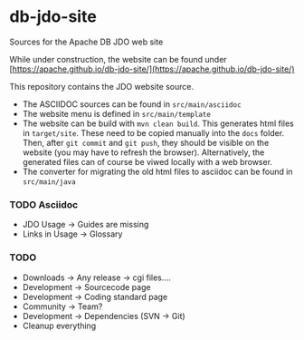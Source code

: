# db-jdo-site
Sources for the Apache DB JDO web site

While under construction, the website can be found under [https://apache.github.io/db-jdo-site/](https://apache.github.io/db-jdo-site/) 

This repository contains the JDO website source.

 * The ASCIIDOC sources can be found in `src/main/asciidoc`
 * The website menu is defined in `src/main/template`
 * The website can be build with `mvn clean build`. This generates html files in `target/site`. These need to be copied manually into the `docs` folder. Then, after `git commit` and `git push`, they should be visible on the website (you may have to refresh the browser). Alternatively, the generated files can of course be viwed locally with a web browser.
 * The converter for migrating the old html files to asciidoc can be found in `src/main/java`

### TODO Asciidoc 
 * JDO Usage -> Guides are missing
 * Links in Usage -> Glossary
  
### TODO
 * Downloads -> Any release -> cgi files....
 * Development -> Sourcecode page
 * Development -> Coding standard page
 * Community -> Team?
 * Development -> Dependencies (SVN -> Git)
 * Cleanup everything
 
